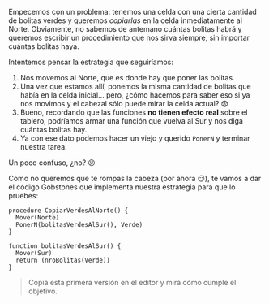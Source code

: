 Empecemos con un problema: tenemos una celda con una cierta cantidad de bolitas verdes y queremos _copiarlas_ en la celda inmediatamente al Norte. Obviamente, no sabemos de antemano cuántas bolitas habrá y queremos escribir un procedimiento que nos sirva siempre, sin importar cuántas bolitas haya.

Intentemos pensar la estrategia que seguiríamos:

1. Nos movemos al Norte, que es donde hay que poner las bolitas.
2. Una vez que estamos allí, ponemos la misma cantidad de bolitas que había en la celda inicial... pero, ¿cómo hacemos para saber eso si ya nos movimos y el cabezal sólo puede mirar la celda actual? :fearful:
3. Bueno, recordando que las funciones **no tienen efecto real** sobre el tablero, podríamos armar una función que vuelva al Sur y nos diga cuántas bolitas hay.
4. Ya con ese dato podemos hacer un viejo y querido `PonerN` y terminar nuestra tarea.

Un poco confuso, ¿no? :confused:

Como no queremos que te rompas la cabeza (por ahora :smirk:), te vamos a dar el código Gobstones que implementa nuestra estrategia para que lo pruebes:

```puppet
procedure CopiarVerdesAlNorte() {
  Mover(Norte)
  PonerN(bolitasVerdesAlSur(), Verde)
}

function bolitasVerdesAlSur() {
  Mover(Sur)
  return (nroBolitas(Verde))
}
```

> Copiá esta primera versión en el editor y mirá cómo cumple el objetivo.